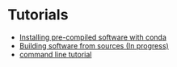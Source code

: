 # Tutorials

- [Installing pre-compiled software with conda](tutorials/conda.md)
- [Building software from sources (In progress)](tutorials/build.md)
- [command line tutorial](tutorials/cmd.md)
